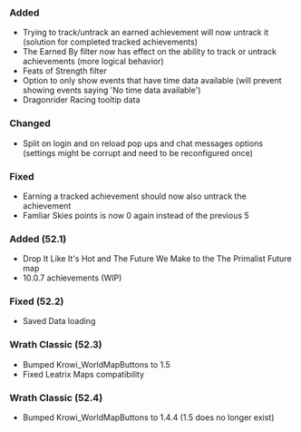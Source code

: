 <p><h3>Added</h3></p>
<ul>
<li>Trying to track/untrack an earned achievement will now untrack it (solution for completed tracked achievements)</li>
<li>The Earned By filter now has effect on the ability to track or untrack achievements (more logical behavior)</li>
<li>Feats of Strength filter</li>
<li>Option to only show events that have time data available (will prevent showing events saying 'No time data available')</li>
<li>Dragonrider Racing tooltip data</li>
</ul>
<p><h3>Changed</h3></p>
<ul>
<li>Split on login and on reload pop ups and chat messages options (settings might be corrupt and need to be reconfigured once)</li>
</ul>
<p><h3>Fixed</h3></p>
<ul>
<li>Earning a tracked achievement should now also untrack the achievement</li>
<li>Famliar Skies points is now 0 again instead of the previous 5</li>
</ul>
<p><h3>Added (52.1)</h3></p>
<ul>
<li>Drop It Like It's Hot and The Future We Make to the The Primalist Future map</li>
<li>10.0.7 achievements (WIP)</li>
</ul>
<p><h3>Fixed (52.2)</h3></p>
<ul>
<li>Saved Data loading</li>
</ul>
<p><h3>Wrath Classic (52.3)</h3></p>
<ul>
<li>Bumped Krowi_WorldMapButtons to 1.5</li>
<li>Fixed Leatrix Maps compatibility</li>
</ul>
<p><h3>Wrath Classic (52.4)</h3></p>
<ul>
<li>Bumped Krowi_WorldMapButtons to 1.4.4 (1.5 does no longer exist)</li>
</ul>
